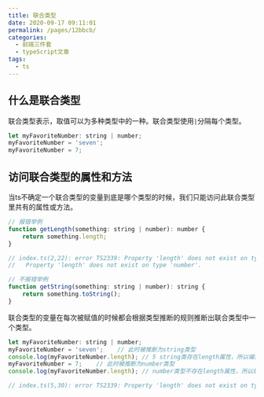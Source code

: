 ```yaml
---
title: 联合类型
date: 2020-09-17 09:11:01
permalink: /pages/12bbcb/
categories: 
  - 前端三件套
  - typeScript文章
tags: 
  - ts
---
```

## 什么是联合类型

联合类型表示，取值可以为多种类型中的一种。联合类型使用`|`分隔每个类型。

``` js
let myFavoriteNumber: string | number;
myFavoriteNumber = 'seven';
myFavoriteNumber = 7;
```

## 访问联合类型的属性和方法

当ts不确定一个联合类型的变量到底是哪个类型的时候，我们只能访问此联合类型里共有的属性或方法。

``` js
// 报错举例
function getLength(something: string | number): number {
    return something.length;
}

// index.ts(2,22): error TS2339: Property 'length' does not exist on type 'string | number'.
//   Property 'length' does not exist on type 'number'.

// 不报错举例
function getString(something: string | number): string {
    return something.toString();
}
```

联合类型的变量在每次被赋值的时候都会根据类型推断的规则推断出联合类型中一个类型。

``` js
let myFavoriteNumber: string | number;
myFavoriteNumber = 'seven';    // 此时被推断为string类型
console.log(myFavoriteNumber.length); // 5 string类存在length属性，所以编译正确
myFavoriteNumber = 7;    // 此时被推断为number类型
console.log(myFavoriteNumber.length); // number类型不存在length属性，所以编译时报错

// index.ts(5,30): error TS2339: Property 'length' does not exist on type 'number'.
```

